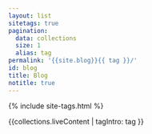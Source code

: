 ```yaml
---
layout: list
sitetags: true
pagination:
  data: collections
  size: 1
  alias: tag
permalink: '{{site.blog}}{{ tag }}/'
id: blog
title: Blog
notitle: true
---
```

<div class="mry-2">
{% include site-tags.html %}
</div>

{{collections.liveContent | tagIntro: tag }}
